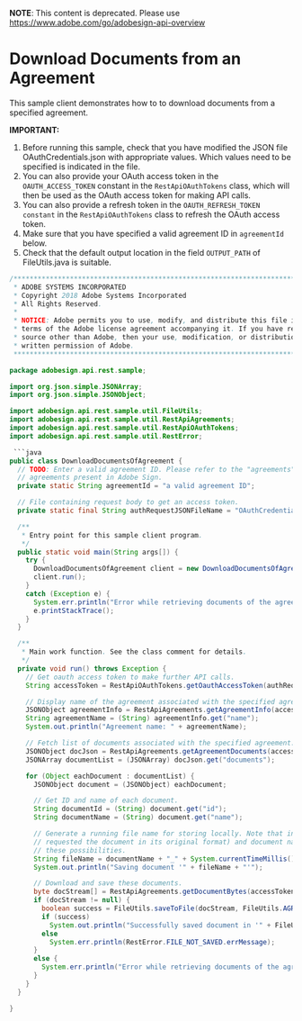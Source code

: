  **NOTE**: This content is deprecated. Please use https://www.adobe.com/go/adobesign-api-overview

# Download Documents from an Agreement

This sample client demonstrates how to to download documents from a specified agreement.

**IMPORTANT:**

1. Before running this sample, check that you have modified the JSON file OAuthCredentials.json with appropriate values. Which values need to be specified is indicated in the file.
2. You can also provide your OAuth access token in the `OAUTH_ACCESS_TOKEN` constant in the `RestApiOAuthTokens` class, which will then be used as the OAuth access token for making API calls.
3. You can also provide a refresh token in the `OAUTH_REFRESH_TOKEN constant` in the `RestApiOAuthTokens` class to refresh the OAuth access token.
4. Make sure that you have specified a valid agreement ID in `agreementId` below.
5. Check that the default output location in the field `OUTPUT_PATH` of FileUtils.java is suitable.

```java
/*************************************************************************
 * ADOBE SYSTEMS INCORPORATED
 * Copyright 2018 Adobe Systems Incorporated
 * All Rights Reserved.
 * 
 * NOTICE: Adobe permits you to use, modify, and distribute this file in accordance with the
 * terms of the Adobe license agreement accompanying it. If you have received this file from a
 * source other than Adobe, then your use, modification, or distribution of it requires the prior
 * written permission of Adobe.
 **************************************************************************/

package adobesign.api.rest.sample;

import org.json.simple.JSONArray;
import org.json.simple.JSONObject;

import adobesign.api.rest.sample.util.FileUtils;
import adobesign.api.rest.sample.util.RestApiAgreements;
import adobesign.api.rest.sample.util.RestApiOAuthTokens;
import adobesign.api.rest.sample.util.RestError;

 ```java
public class DownloadDocumentsOfAgreement {
  // TODO: Enter a valid agreement ID. Please refer to the "agreements" end-point in the API documentation to learn how to obtain IDs of
  // agreements present in Adobe Sign.
  private static String agreementId = "a valid agreement ID";

  // File containing request body to get an access token.
  private static final String authRequestJSONFileName = "OAuthCredentials.json";

  /**
   * Entry point for this sample client program.
   */
  public static void main(String args[]) {
    try {
      DownloadDocumentsOfAgreement client = new DownloadDocumentsOfAgreement();
      client.run();
    }
    catch (Exception e) {
      System.err.println("Error while retrieving documents of the agreement");
      e.printStackTrace();
    }
  }

  /**
   * Main work function. See the class comment for details.
   */
  private void run() throws Exception {
    // Get oauth access token to make further API calls.
    String accessToken = RestApiOAuthTokens.getOauthAccessToken(authRequestJSONFileName);

    // Display name of the agreement associated with the specified agreement ID.
    JSONObject agreementInfo = RestApiAgreements.getAgreementInfo(accessToken, agreementId);
    String agreementName = (String) agreementInfo.get("name");
    System.out.println("Agreement name: " + agreementName);

    // Fetch list of documents associated with the specified agreement.
    JSONObject docJson = RestApiAgreements.getAgreementDocuments(accessToken, agreementId);
    JSONArray documentList = (JSONArray) docJson.get("documents");

    for (Object eachDocument : documentList) {
      JSONObject document = (JSONObject) eachDocument;

      // Get ID and name of each document.
      String documentId = (String) document.get("id");
      String documentName = (String) document.get("name");

      // Generate a running file name for storing locally. Note that in practice the document may not be a PDF file (e.g. the API call 
      // requested the document in its original format) and document name itself might contain an extension. For simplicity we ignore 
      // these possibilities.
      String fileName = documentName + "_" + System.currentTimeMillis() + ".pdf";
      System.out.println("Saving document '" + fileName + "'");

      // Download and save these documents.
      byte docStream[] = RestApiAgreements.getDocumentBytes(accessToken, agreementId, documentId);
      if (docStream != null) {
        boolean success = FileUtils.saveToFile(docStream, FileUtils.AGREEMENT_DOCS_OUTPUT_PATH, fileName);
        if (success)
          System.out.println("Successfully saved document in '" + FileUtils.AGREEMENT_DOCS_OUTPUT_PATH + "'.");
        else
          System.err.println(RestError.FILE_NOT_SAVED.errMessage);
      }
      else {
        System.err.println("Error while retrieving documents of the agreement: " + agreementName);
      }
    }
  }

}
```